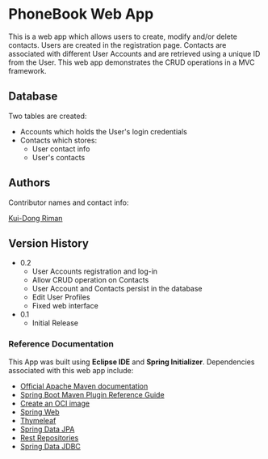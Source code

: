 # PhoneBook Web App

This is a web app which allows users to create, modify and/or delete contacts. Users are created in the registration page. Contacts are associated with different User Accounts and are retrieved using a unique ID from the User. This web app demonstrates the CRUD operations in a MVC framework.

## Database

Two tables are created:

* Accounts which holds the User's login credentials
* Contacts which stores:
    * User contact info
    * User's contacts

## Authors

Contributor names and contact info:

[Kui-Dong Riman](https://github.com/Kai-03/)

## Version History

* 0.2
    * User Accounts registration and log-in
    * Allow CRUD operation on Contacts
    * User Account and Contacts persist in the database
    * Edit User Profiles
    * Fixed web interface
* 0.1
    * Initial Release

### Reference Documentation

This App was built using **Eclipse IDE** and **Spring Initializer**. Dependencies associated with this web app include:

* [Official Apache Maven documentation](https://maven.apache.org/guides/index.html)
* [Spring Boot Maven Plugin Reference Guide](https://docs.spring.io/spring-boot/docs/2.5.2/maven-plugin/reference/html/)
* [Create an OCI image](https://docs.spring.io/spring-boot/docs/2.5.2/maven-plugin/reference/html/#build-image)
* [Spring Web](https://docs.spring.io/spring-boot/docs/2.5.2/reference/htmlsingle/#boot-features-developing-web-applications)
* [Thymeleaf](https://docs.spring.io/spring-boot/docs/2.5.2/reference/htmlsingle/#boot-features-spring-mvc-template-engines)
* [Spring Data JPA](https://docs.spring.io/spring-boot/docs/2.5.2/reference/htmlsingle/#boot-features-jpa-and-spring-data)
* [Rest Repositories](https://docs.spring.io/spring-boot/docs/2.5.2/reference/htmlsingle/#howto-use-exposing-spring-data-repositories-rest-endpoint)
* [Spring Data JDBC](https://docs.spring.io/spring-data/jdbc/docs/current/reference/html/)

